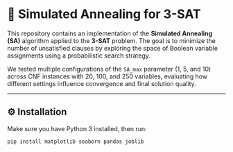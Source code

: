 # 🧩 Simulated Annealing for 3-SAT

This repository contains an implementation of the **Simulated Annealing (SA)** algorithm applied to the **3-SAT** problem. The goal is to minimize the number of unsatisfied clauses by exploring the space of Boolean variable assignments using a probabilistic search strategy.

We tested multiple configurations of the `SA_max` parameter (1, 5, and 10) across CNF instances with 20, 100, and 250 variables, evaluating how different settings influence convergence and final solution quality.

---

## ⚙️ Installation

Make sure you have Python 3 installed, then run:

```bash
pip install matplotlib seaborn pandas joblib
